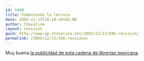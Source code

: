 ```yaml
---
id: 1448
title: Fomentando la lectura
date: 2005-12-13T10:18:19+02:00
author: Chavalina
layout: revision
guid: http://www.wp.chavalina.net/2005/12/13/596-revision/
permalink: /2005/12/13/596-revision/
---
```

Muy buena <a href="http://alquimistas.evilnolo.com/2005/12/12/ya-te-hice-leer/" target="_blank">la publicidad de esta cadena de librer&iacute;as mexicana</a>.